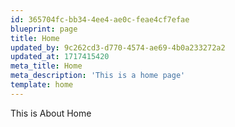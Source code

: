 ```yaml
---
id: 365704fc-bb34-4ee4-ae0c-feae4cf7efae
blueprint: page
title: Home
updated_by: 9c262cd3-d770-4574-ae69-4b0a233272a2
updated_at: 1717415420
meta_title: Home
meta_description: 'This is a home page'
template: home
---
```

This is About Home